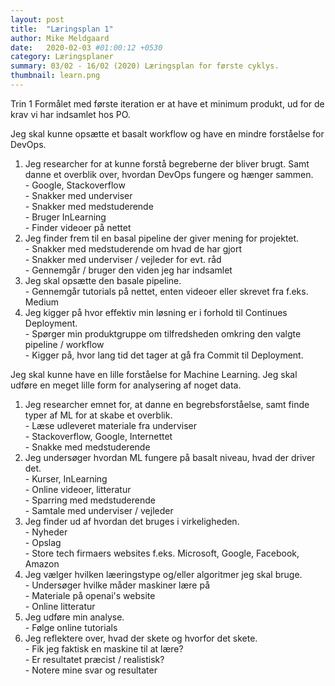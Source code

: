 ```yaml
---
layout: post
title:  "Læringsplan 1"
author: Mike Meldgaard
date:   2020-02-03 #01:00:12 +0530
category: Læringsplaner
summary: 03/02 - 16/02 (2020) Læringsplan for første cyklys.
thumbnail: learn.png
---
```

Trin 1
Formålet med første iteration er at have et minimum produkt, ud for de krav vi har indsamlet hos PO.

Jeg skal kunne opsætte et basalt workflow og have en mindre forståelse for DevOps.
  1. Jeg researcher for at kunne forstå begreberne der bliver brugt. Samt danne et overblik over, hvordan DevOps fungere og hænger sammen.<br>
    - Google, Stackoverflow<br>
    - Snakker med underviser<br>
    - Snakker med medstuderende<br>
    - Bruger InLearning<br>
    - Finder videoer på nettet<br>
  2. Jeg finder frem til en basal pipeline der giver mening for projektet.<br>
    - Snakker med medstuderende om hvad de har gjort<br>
    - Snakker med underviser / vejleder for evt. råd<br>
    - Gennemgår / bruger den viden jeg har indsamlet<br>
  4. Jeg skal opsætte den basale pipeline.<br>
    - Gennemgår tutorials på nettet, enten videoer eller skrevet fra f.eks. Medium<br>
  5. Jeg kigger på hvor effektiv min løsning er i forhold til Continues Deployment.<br>
    - Spørger min produktgruppe om tilfredsheden omkring den valgte pipeline / workflow<br>
    - Kigger på, hvor lang tid det tager at gå fra Commit til Deployment.

Jeg skal kunne have en lille forståelse for Machine Learning. Jeg skal udføre en meget lille form for analysering af noget data.
  1. Jeg researcher emnet for, at danne en begrebsforståelse, samt finde typer af ML for at skabe et overblik.<br>
    - Læse udleveret materiale fra underviser<br>
    - Stackoverflow, Google, Internettet<br>
    - Snakke med medstuderende<br>
  3. Jeg undersøger hvordan ML fungere på basalt niveau, hvad der driver det.<br>
    - Kurser, InLearning<br>
    - Online videoer, litteratur<br>
    - Sparring med medstuderende<br>
    - Samtale med underviser / vejleder<br>
  4. Jeg finder ud af hvordan det bruges i virkeligheden.<br>
    - Nyheder<br>
    - Opslag<br>
    - Store tech firmaers websites f.eks. Microsoft, Google, Facebook, Amazon<br>
  5. Jeg vælger hvilken læeringstype og/eller algoritmer jeg skal bruge.<br>
    - Undersøger hvilke måder maskiner lære på<br>
    - Materiale på openai's website<br>
    - Online litteratur<br>
  6. Jeg udføre min analyse.<br>
    - Følge online tutorials<br>
  7. Jeg reflektere over, hvad der skete og hvorfor det skete.<br>
    - Fik jeg faktisk en maskine til at lære?<br>
    - Er resultatet præcist / realistisk?<br>
    - Notere mine svar og resultater
